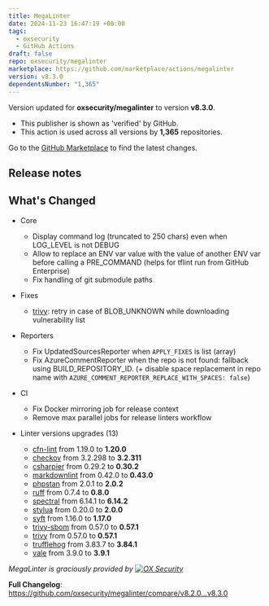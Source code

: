 ```yaml
---
title: MegaLinter
date: 2024-11-23 16:47:19 +00:00
tags:
  - oxsecurity
  - GitHub Actions
draft: false
repo: oxsecurity/megalinter
marketplace: https://github.com/marketplace/actions/megalinter
version: v8.3.0
dependentsNumber: "1,365"
---
```



Version updated for **oxsecurity/megalinter** to version **v8.3.0**.
- This publisher is shown as 'verified' by GitHub.
- This action is used across all versions by **1,365** repositories.

Go to the [GitHub Marketplace](https://github.com/marketplace/actions/megalinter) to find the latest changes.

## Release notes

## What's Changed

- Core
  - Display command log (truncated to 250 chars) even when LOG_LEVEL is not DEBUG
  - Allow to replace an ENV var value with the value of another ENV var before calling a PRE_COMMAND (helps for tflint run from GitHub Enterprise)
  - Fix handling of git submodule paths

- Fixes
  - [trivy](https://megalinter.io/latest/descriptors/repository_trivy/): retry in case of BLOB_UNKNOWN  while downloading vulnerability list

- Reporters
  - Fix UpdatedSourcesReporter when `APPLY_FIXES` is list (array)
  - Fix AzureCommentReporter when the repo is not found: fallback using BUILD_REPOSITORY_ID. (+ disable space replacement in repo name with `AZURE_COMMENT_REPORTER_REPLACE_WITH_SPACES: false`)

- CI
  - Fix Docker mirroring job for release context
  - Remove max parallel jobs for release linters workflow

- Linter versions upgrades (13)
  - [cfn-lint](https://github.com/aws-cloudformation/cfn-lint) from 1.19.0 to **1.20.0**
  - [checkov](https://www.checkov.io/) from 3.2.298 to **3.2.311**
  - [csharpier](https://csharpier.com/) from 0.29.2 to **0.30.2**
  - [markdownlint](https://github.com/DavidAnson/markdownlint) from 0.42.0 to **0.43.0**
  - [phpstan](https://phpstan.org/) from 2.0.1 to **2.0.2**
  - [ruff](https://github.com/astral-sh/ruff) from 0.7.4 to **0.8.0**
  - [spectral](https://docs.stoplight.io/docs/spectral/674b27b261c3c-overview) from 6.14.1 to **6.14.2**
  - [stylua](https://github.com/JohnnyMorganz/StyLua) from 0.20.0 to **2.0.0**
  - [syft](https://github.com/anchore/syft) from 1.16.0 to **1.17.0**
  - [trivy-sbom](https://aquasecurity.github.io/trivy/) from 0.57.0 to **0.57.1**
  - [trivy](https://aquasecurity.github.io/trivy/) from 0.57.0 to **0.57.1**
  - [trufflehog](https://github.com/trufflesecurity/trufflehog) from 3.83.7 to **3.84.1**
  - [vale](https://vale.sh/) from 3.9.0 to **3.9.1**

_MegaLinter is graciously provided by [![OX Security](https://www.ox.security/wp-content/uploads/2022/06/logo.svg?ref=megalinter_comment)](https://www.ox.security/?ref=megalinter)_

**Full Changelog**: https://github.com/oxsecurity/megalinter/compare/v8.2.0...v8.3.0
